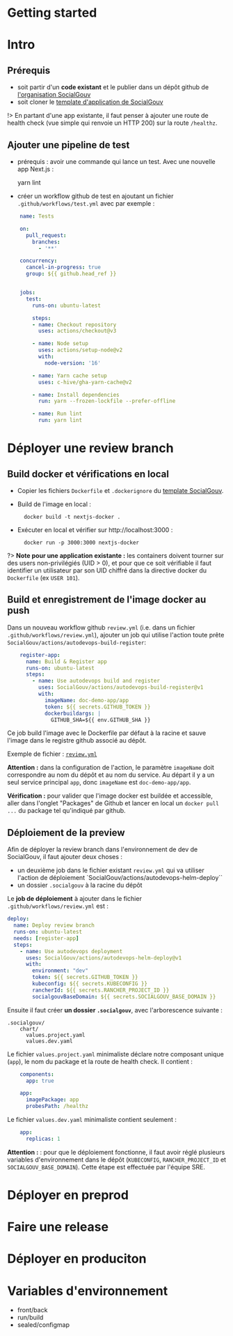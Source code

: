 # Getting started

# Intro

## Prérequis 

- soit partir d'un **code existant** et le publier dans un dépôt github de [l'organisation SocialGouv](https://github.com/socialgouv)
- soit cloner le [template d'application de SocialGouv](https://github.com/socialgouv/template)

!> En partant d'une app existante, il faut penser à ajouter une route de health check (vue simple qui renvoie un HTTP 200) sur la route `/healthz`.

## Ajouter une pipeline de test

- prérequis : avoir une commande qui lance un test. Avec une nouvelle app Next.js : 


    yarn lint
        
- créer un workflow github de test en ajoutant un fichier `.github/workflows/test.yml` avec par exemple :


```yaml
    name: Tests

    on:
      pull_request:
        branches:
          - '**'

    concurrency:
      cancel-in-progress: true
      group: ${{ github.head_ref }}


    jobs:
      test:
        runs-on: ubuntu-latest

        steps:
        - name: Checkout repository
          uses: actions/checkout@v3

        - name: Node setup
          uses: actions/setup-node@v2
          with:
            node-version: '16'

        - name: Yarn cache setup
          uses: c-hive/gha-yarn-cache@v2

        - name: Install dependencies
          run: yarn --frozen-lockfile --prefer-offline

        - name: Run lint
          run: yarn lint
```


# Déployer une review branch

## Build docker et vérifications en local

- Copier les fichiers `Dockerfile` et `.dockerignore` du [template SocialGouv](https://github.com/socialgouv/template).
- Build de l'image en local : 
 
        docker build -t nextjs-docker .

- Exécuter en local et vérifier sur http://localhost:3000 :

        docker run -p 3000:3000 nextjs-docker

?> **Note pour une application existante :** les containers doivent tourner sur des users non-privilégiés (UID > 0), et pour que ce soit vérifiable il faut identifier
un utilisateur par son UID chiffré dans la directive docker du `Dockerfile` (ex `USER 101`).

## Build et enregistrement de l'image docker au push

Dans un nouveau workflow github `review.yml` (i.e. dans un fichier `.github/workflows/review.yml`), ajouter un job qui utilise l'action toute prête `SocialGouv/actions/autodevops-build-register`:

```yaml
    register-app:
      name: Build & Register app
      runs-on: ubuntu-latest
      steps:
        - name: Use autodevops build and register
          uses: SocialGouv/actions/autodevops-build-register@v1
          with:
            imageName: doc-demo-app/app
            token: ${{ secrets.GITHUB_TOKEN }}
            dockerbuildargs: |
              GITHUB_SHA=${{ env.GITHUB_SHA }}
```

Ce job build l'image avec le Dockerfile par défaut à la racine et sauve l'image dans le registre github associé au dépôt.

Exemple de fichier : [`review.yml`](https://github.com/SocialGouv/doc-demo-app/blob/master/.github/workflows/review.yml)


**Attention :** dans la configuration de l'action, le paramètre
`imageName` doit correspondre au nom du dépôt et au nom du service. Au départ il y a un seul service principal `app`, donc `imageName` est `doc-demo-app/app`.


**Vérification :** pour valider que l'image docker est buildée et accessible, aller dans l'onglet "Packages" de Github et lancer en local un `docker pull ...` du package tel qu'indiqué par github.


## Déploiement de la preview

Afin de déployer la review branch dans l'environnement de dev de SocialGouv, il faut ajouter deux choses : 

- un deuxième job dans le fichier existant `review.yml` qui va utiliser l'action de déploiement `SocialGouv/actions/autodevops-helm-deploy``
- un dossier `.socialgouv` à la racine du dépôt 

Le **job de déploiement** à ajouter dans le fichier `.github/workflows/review.yml`  est :

```yaml
deploy:
  name: Deploy review branch
  runs-on: ubuntu-latest
  needs: [register-app]
  steps:
    - name: Use autodevops deployment
      uses: SocialGouv/actions/autodevops-helm-deploy@v1
      with:
        environment: "dev"
        token: ${{ secrets.GITHUB_TOKEN }}
        kubeconfig: ${{ secrets.KUBECONFIG }}
        rancherId: ${{ secrets.RANCHER_PROJECT_ID }}
        socialgouvBaseDomain: ${{ secrets.SOCIALGOUV_BASE_DOMAIN }}
```

Ensuite il faut créer **un dossier `.socialgouv`**, avec l'arborescence suivante :

    .socialgouv/
        chart/
          values.project.yaml
          values.dev.yaml

Le fichier `values.project.yaml` minimaliste déclare notre composant unique (`app`), le nom du
package et la route de health check. Il contient :


```yaml
    components:
      app: true

    app:
      imagePackage: app
      probesPath: /healthz
```

Le fichier `values.dev.yaml` minimaliste contient seulement :

```yaml
    app:
      replicas: 1
```


**Attention :** : pour que le déploiement fonctionne, il faut avoir réglé plusieurs variables d'environnement dans le dépôt (`KUBECONFIG`, `RANCHER_PROJECT_ID` et `SOCIALGOUV_BASE_DOMAIN`). Cette étape est effectuée par l'équipe SRE.



# Déployer en preprod

# Faire une release

# Déployer en produciton


# Variables d'environnement

- front/back
- run/build
- sealed/configmap
